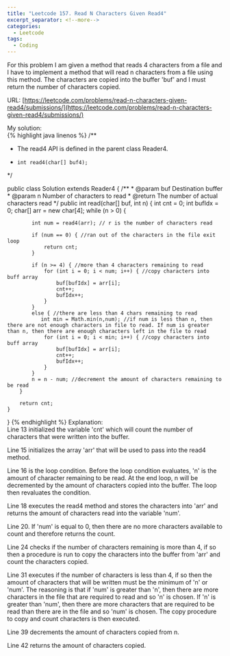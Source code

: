 ```yaml
---
title: "Leetcode 157. Read N Characters Given Read4"
excerpt_separator: <!--more-->
categories:
  - Leetcode
tags:
  - Coding
---
```

For this problem I am given a method that reads 4 characters from a file and I have to implement a method that will read n characters from a file using this method. The characters are copied into the buffer 'buf' and I must return the number of characters copied.  
<!--more-->
URL: [https://leetcode.com/problems/read-n-characters-given-read4/submissions/](https://leetcode.com/problems/read-n-characters-given-read4/submissions/)

My solution:  
{% highlight java linenos %}
/**
 * The read4 API is defined in the parent class Reader4.
 *     int read4(char[] buf4);
 */

public class Solution extends Reader4 {
    /**
     * @param buf Destination buffer
     * @param n   Number of characters to read
     * @return    The number of actual characters read
     */
    public int read(char[] buf, int n) {
        int cnt = 0;
        int bufIdx = 0;
        char[] arr = new char[4];
        while (n > 0) {
            
            int num = read4(arr); // r is the number of characters read
            
            if (num == 0) { //ran out of the characters in the file exit loop
                return cnt;
            }
            
            if (n >= 4) { //more than 4 characters remaining to read
                for (int i = 0; i < num; i++) { //copy characters into buff array
                    buf[bufIdx] = arr[i];
                    cnt++;
                    bufIdx++;
                } 
            }
            else { //there are less than 4 chars remaining to read
               int min = Math.min(n,num); //if num is less than n, then there are not enough characters in file to read. If num is greater than n, then there are enough characters left in the file to read
                for (int i = 0; i < min; i++) { //copy characters into buff array
                    buf[bufIdx] = arr[i];
                    cnt++;
                    bufIdx++;
                }                 
            }
            n = n - num; //decrement the amount of characters remaining to be read
        }

        return cnt;
    }
}
{% endhighlight %}
Explanation:  
Line 13 initialized the variable 'cnt' which will count the number of characters that were written into the buffer.

Line 15 initializes the array 'arr' that will be used to pass into the read4 method. 
 
Line 16 is the loop condition. Before the loop condition evaluates, 'n' is the amount of character remaining to be read. At the end loop, n will be decremented by the amount of characters copied into the buffer. The loop then revaluates the condition.  

Line 18 executes the read4 method and stores the characters into 'arr' and returns the amount of characters read into the variable 'num'.

Line 20. If 'num' is equal to 0, then there are no more characters available to count and therefore returns the count. 
 
Line 24 checks if the number of characters remaining is more than 4, if so then a procedure is run to copy the characters into the buffer from 'arr' and count the characters copied.
  
Line 31 executes if the number of characters is less than 4, if so then the amount of characters that will be written must be the minimum of 'n' or 'num'. The reasoning is that if 'num' is greater than 'n', then there are more characters in the file that are required to read and so 'n' is chosen. If 'n' is greater than 'num', then there are more characters that are required to be read than there are in the file and so 'num' is chosen. The copy procedure to copy and count characters is then executed.  

Line 39 decrements the amount of characters copied from n.  

Line 42 returns the amount of characters copied.
